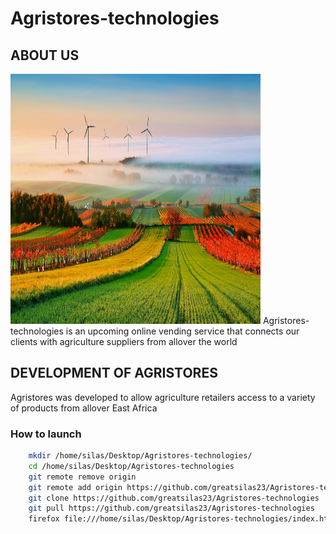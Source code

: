 # Agristores-technologies
## ABOUT US
<img src="./img_background.jpg" alt="Agristores-technologies" width="400" height="400">
Agristores-technologies is an upcoming online vending service that connects our clients with agriculture suppliers from allover the world

## DEVELOPMENT OF AGRISTORES
Agristores was developed to allow agriculture retailers access to a variety of products from allover East Africa

### How to launch
```bash
	mkdir /home/silas/Desktop/Agristores-technologies/
	cd /home/silas/Desktop/Agristores-technologies
	git remote remove origin
	git remote add origin https://github.com/greatsilas23/Agristores-technologies
	git clone https://github.com/greatsilas23/Agristores-technologies
	git pull https://github.com/greatsilas23/Agristores-technologies
	firefox file:///home/silas/Desktop/Agristores-technologies/index.html
``` 